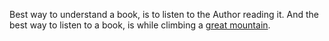 Best way to understand a book, is to listen to the Author reading it. And
the best way to listen to a book, is while climbing a [great mountain][1].

[1]: https://en.wikipedia.org/wiki/Mount_Katahdin